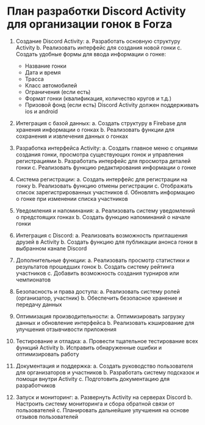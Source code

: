 # План разработки Discord Activity для организации гонок в Forza

1. Создание Discord Activity:
   a. Разработать основную структуру Activity
   b. Реализовать интерфейс для создания новой гонки
   c. Создать удобные формы для ввода информации о гонке:
      - Название гонки
      - Дата и время
      - Трасса
      - Класс автомобилей
      - Ограничения (если есть)
      - Формат гонки (квалификация, количество кругов и т.д.)
      - Призовой фонд (если есть)
      Discord Activity должен поддерживать ios и android

2. Интеграция с базой данных:
   a. Создать структуру в Firebase для хранения информации о гонках
   b. Реализовать функции для сохранения и извлечения данных о гонках

3. Разработка интерфейса Activity:
   a. Создать главное меню с опциями создания гонки, просмотра существующих гонок и управления регистрациями
   b. Разработать интерфейс для просмотра деталей гонки
   c. Реализовать функцию редактирования информации о гонке

4. Система регистрации:
   a. Создать интерфейс для регистрации на гонку
   b. Реализовать функцию отмены регистрации
   c. Отображать список зарегистрированных участников
   d. Обновлять информацию о гонке при изменении списка участников

5. Уведомления и напоминания:
   a. Реализовать систему уведомлений о предстоящих гонках
   b. Создать функцию напоминаний о начале гонки

6. Интеграция с Discord:
   a. Реализовать возможность приглашения друзей в Activity
   b. Создать функцию для публикации анонса гонки в выбранном канале Discord

7. Дополнительные функции:
   a. Реализовать просмотр статистики и результатов прошедших гонок
   b. Создать систему рейтинга участников
   c. Добавить возможность создания турниров или чемпионатов

8. Безопасность и права доступа:
   a. Реализовать систему ролей (организатор, участник)
   b. Обеспечить безопасное хранение и передачу данных

9. Оптимизация производительности:
   a. Оптимизировать загрузку данных и обновление интерфейса
   b. Реализовать кэширование для улучшения отзывчивости приложения

10. Тестирование и отладка:
    a. Провести тщательное тестирование всех функций Activity
    b. Исправить обнаруженные ошибки и оптимизировать работу

11. Документация и поддержка:
    a. Создать руководство пользователя для организаторов и участников
    b. Разработать систему подсказок и помощи внутри Activity
    c. Подготовить документацию для разработчиков

12. Запуск и мониторинг:
    a. Развернуть Activity на серверах Discord
    b. Настроить систему мониторинга и сбора обратной связи от пользователей
    c. Планировать дальнейшие улучшения на основе отзывов пользователей
